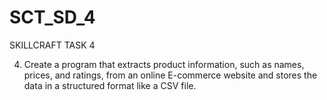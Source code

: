 # SCT_SD_4

SKILLCRAFT TASK 4

4. Create a program that extracts product information, such as names, prices, and ratings, from an online E-commerce website and stores the data in a structured format like a CSV file.
